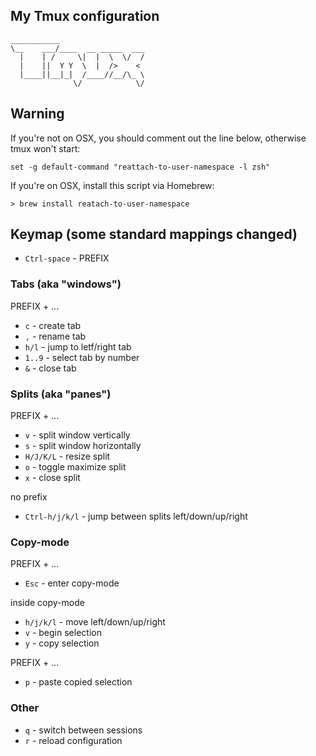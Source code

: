 ## My Tmux configuration ##
```
___________
\__    ___/____  __ _____  ___
  |    | /     \|  |  \  \/  /
  |    ||  Y Y  \  |  />    <
  |____||__|_|  /____//__/\_ \
              \/            \/
```

## Warning ##

If you're not on OSX, you should comment out the line below, otherwise tmux won't start:

`set -g default-command "reattach-to-user-namespace -l zsh"`


If you're on OSX, install this script via Homebrew:

`> brew install reatach-to-user-namespace`

## Keymap (some standard mappings changed) ##

* `Ctrl-space` -  PREFIX

### Tabs (aka "windows")

PREFIX + ...
* `c` - create tab
* `,` - rename tab
* `h/l` - jump to letf/right tab
* `1..9` - select tab by number
* `&` - close tab

### Splits (aka "panes")

PREFIX + ...
* `v` - split window vertically
* `s` - split window horizontally
* `H/J/K/L` - resize split
* `o` - toggle maximize split
* `x` - close split

no prefix
* `Ctrl-h/j/k/l` - jump between splits left/down/up/right

### Copy-mode

PREFIX + ...
* `Esc` - enter copy-mode

inside copy-mode
* `h/j/k/l` - move left/down/up/right
* `v` - begin selection
* `y` - copy selection

PREFIX + ...
* `p` - paste copied selection

### Other
* `q` - switch between sessions
* `r` - reload configuration

